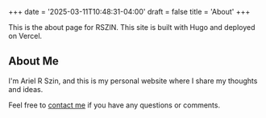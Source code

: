 +++
date = '2025-03-11T10:48:31-04:00'
draft = false
title = 'About'
+++

This is the about page for RSZIN. This site is built with Hugo and deployed on Vercel.

## About Me

I'm Ariel R Szin, and this is my personal website where I share my thoughts and ideas.

Feel free to [contact me](mailto:your-email@example.com) if you have any questions or comments.